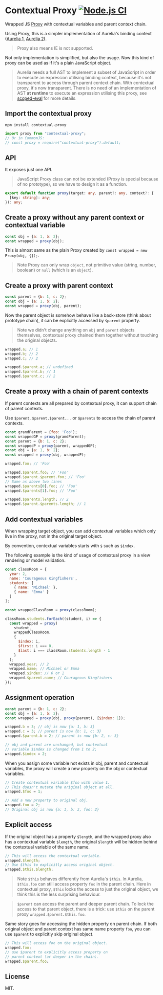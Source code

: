 # Contextual Proxy [![Node.js CI](https://github.com/3cp/contextual-proxy/actions/workflows/node.js.yml/badge.svg)](https://github.com/3cp/contextual-proxy/actions/workflows/node.js.yml)

Wrapped JS [Proxy](https://developer.mozilla.org/en-US/docs/Web/JavaScript/Reference/Global_Objects/Proxy) with contextual variables and parent context chain.

Using Proxy, this is a simpler implementation of Aurelia's binding context ([Aurelia 1](https://github.com/aurelia/binding/blob/master/src/scope.js), [Aurelia 2](https://github.com/aurelia/aurelia/blob/master/packages/runtime/src/observation/binding-context.ts)).

> Proxy also means IE is not supported.

Not only implementation is simplified, but also the usage. Now this kind of proxy can be used as if it's a plain JavaScript object.

> Aurelia needs a full AST to implement a subset of JavaScript in order to execute an expression utilising binding context, because it's not transparent to access through parent context chain. With contextual proxy, it's now transparent. There is no need of an implementation of AST **at runtime** to execute an expression utilising this proxy, see [scoped-eval](https://github.com/3cp/scoped-eval) for more details.

## Import the contextual proxy
```
npm install contextual-proxy
```

```js
import proxy from "contextual-proxy";
// Or in CommonJS:
// const proxy = require("contextual-proxy").default;
```

## API
It exposes just one API.
> JavaScript Proxy class can not be extended (Proxy is special because of no prototype),
so we have to design it as a function.

```ts
export default function proxy(target: any, parent?: any, context?: {
  [key: string]: any;
}): any;
```

## Create a proxy without any parent context or contextual variable
```js
const obj = {a: 1, b: 2};
const wrapped = proxy(obj);
```
This is almost same as the plain Proxy created by `const wrapped = new Proxy(obj, {});`.

> Note Proxy can only wrap `object`, not primitive value (string, number, boolean) or `null` (which is an `object`).

## Create a proxy with parent context
```js
const parent = {b: 1, c: 2};
const obj = {a: 1, b: 2};
const wrapped = proxy(obj, parent);
```

Now the parent object is somehow behave like a back-store (think about prototype chain), it can be explicitly accessed by `$parent` property.

> Note we didn't change anything on `obj` and `parent` objects themselves, contextual proxy chained them together without touching the original objects.

```js
wrapped.a; // 1
wrapped.b; // 2
wrapped.c; // 2

wrapped.$parent.a; // undefined
wrapped.$parent.b; // 1
wrapped.$parent.c; // 2
```

## Create a proxy with a chain of parent contexts
If parent contexts are all prepared by contextual proxy, it can support chain of parent contexts.

Use `$parent`, `$parent.$parent...` or `$parents` to access the chain of parent contexts.
```js
const grandParent = {foo: 'Foo'};
const wrappedGP = proxy(grandParent);
const parent = {b: 1, c: 2};
const wrappedP = proxy(parent, wrappedGP);
const obj = {a: 1, b: 2};
const wrapped = proxy(obj, wrappedP);

wrapped.foo; // 'Foo'

wrapped.$parent.foo; // 'Foo'
wrapped.$parent.$parent.foo; // 'Foo'
// Same as above two lines
wrapped.$parents[0].foo; // 'Foo'
wrapped.$parents[1].foo; // 'Foo'

wrapped.$parents.length; // 2
wrapped.$parent.$parents.length; // 1
```

## Add contextual variables
When wrapping target object, you can add contextual variables which only live in the proxy, not in the original target object.

By convention, contextual variables starts with `$` such as `$index`.

The following example is the kind of usage of contextual proxy in a view rendering or model validation.
```js
const classRoom = {
  year: 2,
  name: 'Courageous Kingfishers',
  students: [
    { name: 'Michael' },
    { name: 'Emma' }
  ]
];

const wrappedClassRoom = proxy(classRoom);

classRoom.students.forEach((student, i) => {
  const wrapped = proxy(
    student,
    wrappedClassRoom,
    {
      $index: i,
      $first: i === 0,
      $last: i === classRoom.students.length - 1
    }
  );
  wrapped.year; // 2
  wrapped.name; // Michael or Emma
  wrapped.$index: // 0 or 1
  wrapped.$parent.name; // Courageous Kingfishers
});
```

## Assignment operation
```js
const parent = {b: 1, c: 2};
const obj = {a: 1, b: 2};
const wrapped = proxy(obj, proxy(parent), {$index: 1});

wrapped.b = 3; // obj is now {a: 1, b: 3}
wrapped.c = 3; // parent is now {b: 1, c: 3}
wrapped.$parent.b = 2; // parent is now {b: 2, c: 3}

// obj and parent are unchanged, but contextual
// variable $index is changed from 1 to 2;
wrapped.$index = 2;
```

When you assign some variable not exists in obj, parent and contextual variables,
the proxy will create a new property on the obj or contextual variables.

```js
// Create contextual variable $foo with value 1.
// This doesn't mutate the original object at all.
wrapped.$foo = 1;

// Add a new property to original obj.
wrapped.foo = 2;
// Original obj is now {a: 1, b: 3, foo: 2}
```

## Explicit access
If the original object has a property `$length`, and the wrapped proxy also has a contextual variable `$length`, the original `$length` will be hidden behind the contextual variable of the same name.
```js
// This will access the contextual variable.
wrapped.$length;
// Use $this to explicitly access original object.
wrapped.$this.$length;
```

> Note `$this` behaves differently from Aurelia's `$this`. In Aurelia, `$this.foo` can still access property `foo` in the parent chain. Here in contextual proxy, `$this` locks the access to just the original object, we think this is the less surprising behaviour.

> `$parent` can access the parent and deeper parent chain. To lock the access to that parent object, there is a trick: use `$this` on the parent proxy `wrapped.$parent.$this.foo`.

Same story goes for accessing the hidden property on parent chain. If both original object and parent context has same name property `foo`, you can use `$parent` to explicitly skip original object.

```js
// This will access foo on the original object.
wrapped.foo;
// use $parent to explicitly access property on
// parent context (or deeper in the chain).
wrapped.$parent.foo;
```

## License
MIT.
